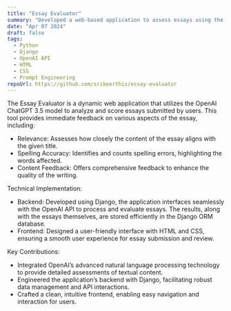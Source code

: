 ```yaml
---
title: "Essay Evaluator"
summary: "Developed a web-based application to assess essays using the OpenAI ChatGPT API, leveraging Django for backend operations."
date: "Apr 07 2024"
draft: false
tags:
  - Python
  - Django
  - OpenAI API
  - HTML
  - CSS
  - Prompt Engineering
repoUrl: https://github.com/srikeerthis/essay-evaluator
---
```


The Essay Evaluator is a dynamic web application that utilizes the OpenAI ChatGPT 3.5 model to analyze and score essays submitted by users. This tool provides immediate feedback on various aspects of the essay, including:

- Relevance: Assesses how closely the content of the essay aligns with the given title.
- Spelling Accuracy: Identifies and counts spelling errors, highlighting the words affected.
- Content Feedback: Offers comprehensive feedback to enhance the quality of the writing.

Technical Implementation:

- Backend: Developed using Django, the application interfaces seamlessly with the OpenAI API to process and evaluate essays. The results, along with the essays themselves, are stored efficiently in the Django ORM database.
- Frontend: Designed a user-friendly interface with HTML and CSS, ensuring a smooth user experience for essay submission and review.

Key Contributions:

- Integrated OpenAI’s advanced natural language processing technology to provide detailed assessments of textual content.
- Engineered the application’s backend with Django, facilitating robust data management and API interactions.
- Crafted a clean, intuitive frontend, enabling easy navigation and interaction for users.
